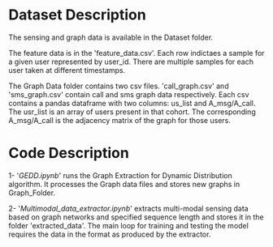# Dataset Description
The sensing and graph data is available in the Dataset folder.

The feature data is in the 'feature_data.csv'. Each row indictaes a sample for a given user represented by user_id. There are multiple samples for each user taken at different timestamps. 

The Graph Data folder contains two csv files. 'call_graph.csv' and 'sms_graph.csv' contain call and sms graph data respectively. 
Each csv contains a pandas dataframe with two columns: us_list and A_msg/A_call. The usr_list is an array of users present in that cohort. The corresponding A_msg/A_call is the adjacency matrix of the graph for those users.

# Code Description
1- '*GEDD.ipynb*' runs the Graph Extraction for Dynamic Distribution algorithm. It processes the Graph data files and stores new graphs in Graph_Folder.

2- '*Multimodal_data_extractor.ipynb*' extracts multi-modal sensing data based on graph networks and specified sequence length and stores it in the folder 'extracted_data'. The main loop for training and testing the model requires the data in the format as produced by the extractor.
